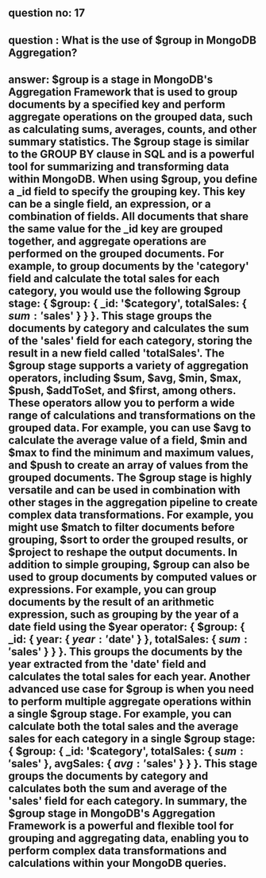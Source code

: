 
## question no: 17

## question : What is the use of $group in MongoDB Aggregation?

## answer: $group is a stage in MongoDB's Aggregation Framework that is used to group documents by a specified key and perform aggregate operations on the grouped data, such as calculating sums, averages, counts, and other summary statistics. The $group stage is similar to the GROUP BY clause in SQL and is a powerful tool for summarizing and transforming data within MongoDB. When using $group, you define a _id field to specify the grouping key. This key can be a single field, an expression, or a combination of fields. All documents that share the same value for the _id key are grouped together, and aggregate operations are performed on the grouped documents. For example, to group documents by the 'category' field and calculate the total sales for each category, you would use the following $group stage: { $group: { _id: '$category', totalSales: { $sum: '$sales' } } }. This stage groups the documents by category and calculates the sum of the 'sales' field for each category, storing the result in a new field called 'totalSales'. The $group stage supports a variety of aggregation operators, including $sum, $avg, $min, $max, $push, $addToSet, and $first, among others. These operators allow you to perform a wide range of calculations and transformations on the grouped data. For example, you can use $avg to calculate the average value of a field, $min and $max to find the minimum and maximum values, and $push to create an array of values from the grouped documents. The $group stage is highly versatile and can be used in combination with other stages in the aggregation pipeline to create complex data transformations. For example, you might use $match to filter documents before grouping, $sort to order the grouped results, or $project to reshape the output documents. In addition to simple grouping, $group can also be used to group documents by computed values or expressions. For example, you can group documents by the result of an arithmetic expression, such as grouping by the year of a date field using the $year operator: { $group: { _id: { year: { $year: '$date' } }, totalSales: { $sum: '$sales' } } }. This groups the documents by the year extracted from the 'date' field and calculates the total sales for each year. Another advanced use case for $group is when you need to perform multiple aggregate operations within a single $group stage. For example, you can calculate both the total sales and the average sales for each category in a single $group stage: { $group: { _id: '$category', totalSales: { $sum: '$sales' }, avgSales: { $avg: '$sales' } } }. This stage groups the documents by category and calculates both the sum and average of the 'sales' field for each category. In summary, the $group stage in MongoDB's Aggregation Framework is a powerful and flexible tool for grouping and aggregating data, enabling you to perform complex data transformations and calculations within your MongoDB queries.
      